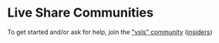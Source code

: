 # Live Share Communities

To get started and/or ask for help, join the ["vsls" community](vscode://lostintangent.vsls-communities/join?vsls) ([insiders](vscode-insiders://lostintangent.vsls-communities/join?vsls))